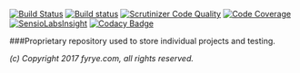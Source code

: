 [![Build Status](https://travis-ci.org/fyrye/cachetool.svg?branch=master)](https://travis-ci.org/fyrye/cachetool)
[![Build status](https://ci.appveyor.com/api/projects/status/d87fa3gyev2c5qnh/branch/master?svg=true)](https://ci.appveyor.com/project/fyrye/fyrye/branch/master)
[![Scrutinizer Code Quality](https://scrutinizer-ci.com/g/fyrye/fyrye/badges/quality-score.png?b=master)](https://scrutinizer-ci.com/g/fyrye/fyrye/?branch=master)
[![Code Coverage](https://scrutinizer-ci.com/g/fyrye/fyrye/badges/coverage.png?b=master)](https://scrutinizer-ci.com/g/fyrye/fyrye/?branch=master)
[![SensioLabsInsight](https://insight.sensiolabs.com/projects/2d461ba0-f352-4fdc-8760-95868c481708/mini.png)](https://insight.sensiolabs.com/projects/2d461ba0-f352-4fdc-8760-95868c481708)
[![Codacy Badge](https://api.codacy.com/project/badge/Grade/a405366eae914be3b5692199d403cfed)](https://www.codacy.com/app/fyrye/fyrye?utm_source=github.com&amp;utm_medium=referral&amp;utm_content=fyrye/fyrye&amp;utm_campaign=Badge_Grade)


###Proprietary repository used to store individual projects and testing.

_(c) Copyright 2017 fyrye.com, all rights reserved._
